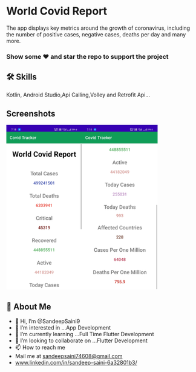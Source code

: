 
# World Covid Report

The app displays key metrics around the growth of coronavirus, including the number of positive cases, negative cases, deaths per day and many more.



### Show some ❤️ and star the repo to support the project

## 🛠 Skills
Kotlin, Android Studio,Api Calling,Volley and Retrofit Api...

## Screenshots

<p float="right">
<img src="covid report/covidreport.jpg" width="200" align="left"/>                     
<img src="covid report/covidreport2.jpg" width="200" margin="200" />   
</p>

## 🚀 About Me
- 👋 Hi, I’m @SandeepSaini9
- 👀 I’m interested in ...App Development
- 🌱 I’m currently learning ...Full Time Flutter Development
- 💞️ I’m looking to collaborate on ...Flutter Development
- 📫 How to reach me 
- Mail me at sandeepsaini74608@gmail.com
- www.linkedin.com/in/sandeep-saini-6a32801b3/
